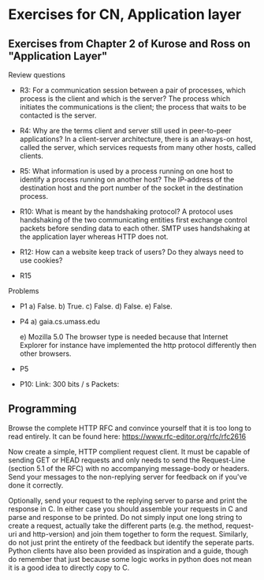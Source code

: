 # Exercises for CN, Application layer

## Exercises from Chapter 2 of Kurose and Ross on "Application Layer"

Review questions

* R3: For a communication session between a pair of processes, which process is the client and which is the server?
      The process which initiates the communications is the client; the process that waits to be contacted is the server.
  
* R4: Why are the terms client and server still used in peer-to-peer applications?
      In a client-server architecture, there is an always-on host, called the server, which services requests
      from many other hosts, called clients.
  
* R5: What information is used by a process running on one host to identify a process running on another host?
      The IP-address of the destination host and the port number of the socket in the destination process.

* R10: What is meant by the handshaking protocol?
       A protocol uses handshaking of the two communicating entities first exchange control packets before sending data to each other. 
       SMTP uses handshaking at the application layer whereas HTTP does not.

* R12: How can a website keep track of users? Do they always need to use cookies?
       
* R15

Problems

* P1
  a) False.
  b) True.
  c) False.
  d) False.
  e) False.

* P4
  a) gaia.cs.umass.edu



  e) Mozilla 5.0
     The browser type is needed because that Internet Explorer for instance have implemented the http protocol differently then other browsers.

* P5
  
* P10: 
      Link: 300 bits / s
      Packets:
            
  
## Programming
Browse the complete HTTP RFC and convince yourself that it is too long to read entirely. It can be found here: https://www.rfc-editor.org/rfc/rfc2616

Now create a simple, HTTP complient request client. It must be capable of sending GET or HEAD requests and only needs to send the Request-Line (section 5.1 of the RFC) with no accompanying message-body or headers. Send your messages to the non-replying server for feedback on if you've done it correctly. 

Optionally, send your request to the replying server to parse and print the response in C. In either case you should assemble your requests in C and parse and response to be printed. Do not simply input one long string to create a request, actually take the different parts (e.g. the method, request-uri and http-version) and join them together to form the request. Similarly, do not just print the entirety of the feedback but identify the seperate parts. Python clients have also been provided as inspiration and a guide, though do remember that just because some logic works in python does not mean it is a good idea to directly copy to C.
